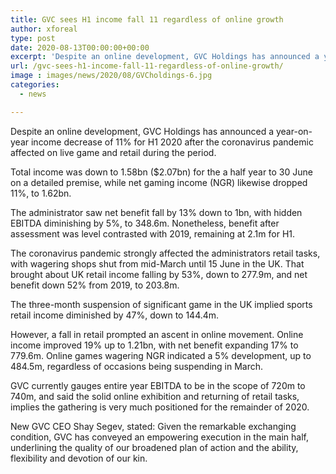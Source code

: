 ```yaml
---
title: GVC sees H1 income fall 11 regardless of online growth
author: xforeal 
type: post
date: 2020-08-13T00:00:00+00:00
excerpt: 'Despite an online development, GVC Holdings has announced a year-on-year income decrease of 11&amp;percnt; for H1 2020 after the coronavirus pandemic affected on live game and retail during the period '
url: /gvc-sees-h1-income-fall-11-regardless-of-online-growth/
image : images/news/2020/08/GVCholdings-6.jpg
categories:
  - news

---
```

Despite an online development, GVC Holdings has announced a year-on-year income decrease of 11&percnt; for H1 2020 after the coronavirus pandemic affected on live game and retail during the period. 

Total income was down to 1.58bn ($2.07bn) for the a half year to 30 June on a detailed premise, while net gaming income (NGR) likewise dropped 11&percnt;, to 1.62bn. 

The administrator saw net benefit fall by 13&percnt; down to 1bn, with hidden EBITDA diminishing by 5&percnt;, to 348.6m. Nonetheless, benefit after assessment was level contrasted with 2019, remaining at 2.1m for H1. 

The coronavirus pandemic strongly affected the administrators retail tasks, with wagering shops shut from mid-March until 15 June in the UK. That brought about UK retail income falling by 53&percnt;, down to 277.9m, and net benefit down 52&percnt; from 2019, to 203.8m. 

The three-month suspension of significant game in the UK implied sports retail income diminished by 47&percnt;, down to 144.4m. 

However, a fall in retail prompted an ascent in online movement. Online income improved 19&percnt; up to 1.21bn, with net benefit expanding 17&percnt; to 779.6m. Online games wagering NGR indicated a 5&percnt; development, up to 484.5m, regardless of occasions being suspending in March. 

GVC currently gauges entire year EBITDA to be in the scope of 720m to 740m, and said the solid online exhibition and returning of retail tasks, implies the gathering is very much positioned for the remainder of 2020. 

New GVC CEO Shay Segev, stated: Given the remarkable exchanging condition, GVC has conveyed an empowering execution in the main half, underlining the quality of our broadened plan of action and the ability, flexibility and devotion of our kin.